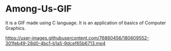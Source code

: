 # Among-Us-GIF

It is a GIF made using C language. It is an application of basics of Computer Graphics.

https://user-images.githubusercontent.com/76860456/180609552-301feb49-28d0-4bc1-b1a5-9dcef65b6713.mp4

